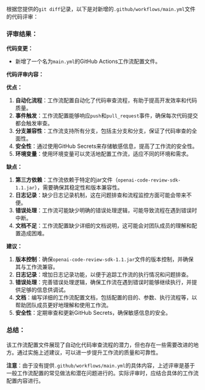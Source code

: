 根据您提供的`git diff`记录，以下是对新增的`.github/workflows/main.yml`文件的代码评审：

### 评审结果：

**代码变更：**
- 新增了一个名为`main.yml`的GitHub Actions工作流配置文件。

**代码评审内容：**

**优点：**
1. **自动化流程**：工作流配置自动化了代码审查流程，有助于提高开发效率和代码质量。
2. **事件触发**：工作流配置能够响应`push`和`pull_request`事件，确保每次代码提交都会触发审查。
3. **分支兼容性**：工作流支持所有分支，包括主分支和分支，保证了代码审查的全面性。
4. **安全性**：通过使用GitHub Secrets来存储敏感信息，提高了工作流的安全性。
5. **环境变量**：使用环境变量可以灵活地配置工作流，适应不同的环境和需求。

**缺点：**
1. **第三方依赖**：工作流依赖于特定的jar文件（`openai-code-review-sdk-1.1.jar`），需要确保其稳定性和版本兼容性。
2. **日志记录**：缺少日志记录机制，这在问题排查和流程监控方面可能会带来不便。
3. **错误处理**：工作流可能缺少明确的错误处理逻辑，可能导致流程在遇到错误时中断。
4. **文档不足**：工作流配置缺少详细的文档说明，这可能会对团队成员的理解和配置造成困难。

**建议：**
1. **版本控制**：确保`openai-code-review-sdk-1.1.jar`文件的版本控制，并确保其与工作流兼容。
2. **日志记录**：增加日志记录功能，以便于追踪工作流的执行情况和问题排查。
3. **错误处理**：完善错误处理逻辑，确保工作流在遇到错误时能够继续执行，并提供足够的信息供调试。
4. **文档**：编写详细的工作流配置文档，包括配置的目的、参数、执行流程等，以帮助团队成员更好地理解和使用工作流。
5. **安全性**：定期审查和更新GitHub Secrets，确保敏感信息的安全。

### 总结：

该工作流配置文件展现了自动化代码审查流程的潜力，但也存在一些需要改进的地方。通过实施上述建议，可以进一步提升工作流的质量和可靠性。

**注意**：由于没有提供`.github/workflows/main.yml`的具体内容，上述评审是基于一般工作流配置的常见做法和潜在问题进行的。实际评审时，应结合具体的工作流配置内容进行。